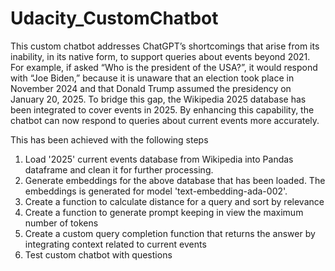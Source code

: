# Udacity_CustomChatbot
This custom chatbot addresses ChatGPT’s shortcomings that arise from its inability, in its native form, to support queries about events beyond 2021. For example, if asked “Who is the president of the USA?”, it would respond with “Joe Biden,” because it is unaware that an election took place in November 2024 and that Donald Trump assumed the presidency on January 20, 2025. To bridge this gap, the Wikipedia 2025 database has been integrated to cover events in 2025. By enhancing this capability, the chatbot can now respond to queries about current events more accurately.

This has been achieved with the following steps

1. Load '2025' current events database from Wikipedia into Pandas dataframe and clean it for further processing.
2. Generate embeddings for the above database that has been loaded. The embeddings is generated for model 'text-embedding-ada-002'.
3. Create a function to calculate distance for a query and sort by relevance
4. Create a function to generate prompt keeping in view the maximum number of tokens
5. Create a custom query completion function that returns the answer by integrating context related to current events
6. Test custom chatbot with questions

